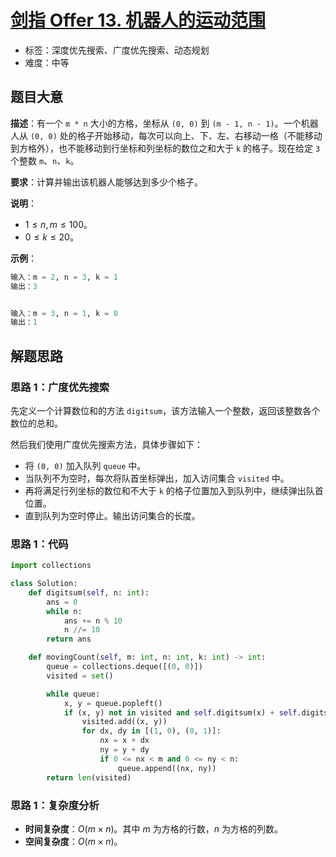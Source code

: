 # [剑指 Offer 13. 机器人的运动范围](https://leetcode.cn/problems/ji-qi-ren-de-yun-dong-fan-wei-lcof/)

- 标签：深度优先搜索、广度优先搜索、动态规划
- 难度：中等

## 题目大意

**描述**：有一个 `m * n` 大小的方格，坐标从 `(0, 0)` 到 `(m - 1, n - 1)`。一个机器人从 `(0, 0)` 处的格子开始移动，每次可以向上、下、左、右移动一格（不能移动到方格外），也不能移动到行坐标和列坐标的数位之和大于 `k` 的格子。现在给定 `3` 个整数 `m`、`n`、`k`。

**要求**：计算并输出该机器人能够达到多少个格子。

**说明**：

- $1 \le n, m \le 100$。
- $0 \le k \le 20$。

**示例**：

```python
输入：m = 2, n = 3, k = 1
输出：3


输入：m = 3, n = 1, k = 0
输出：1
```

## 解题思路

### 思路 1：广度优先搜索

先定义一个计算数位和的方法 `digitsum`，该方法输入一个整数，返回该整数各个数位的总和。

然后我们使用广度优先搜索方法，具体步骤如下：

- 将 `(0, 0)` 加入队列 `queue` 中。
- 当队列不为空时，每次将队首坐标弹出，加入访问集合 `visited` 中。
- 再将满足行列坐标的数位和不大于 `k` 的格子位置加入到队列中，继续弹出队首位置。
- 直到队列为空时停止。输出访问集合的长度。

### 思路 1：代码

```python
import collections

class Solution:
    def digitsum(self, n: int):
        ans = 0
        while n:
            ans += n % 10
            n //= 10
        return ans

    def movingCount(self, m: int, n: int, k: int) -> int:
        queue = collections.deque([(0, 0)])
        visited = set()

        while queue:
            x, y = queue.popleft()
            if (x, y) not in visited and self.digitsum(x) + self.digitsum(y) <= k:
                visited.add((x, y))
                for dx, dy in [(1, 0), (0, 1)]:
                    nx = x + dx
                    ny = y + dy
                    if 0 <= nx < m and 0 <= ny < n:
                        queue.append((nx, ny))
        return len(visited)
```

### 思路 1：复杂度分析

- **时间复杂度**：$O(m \times n)$。其中 $m$ 为方格的行数，$n$ 为方格的列数。
- **空间复杂度**：$O(m \times n)$。

